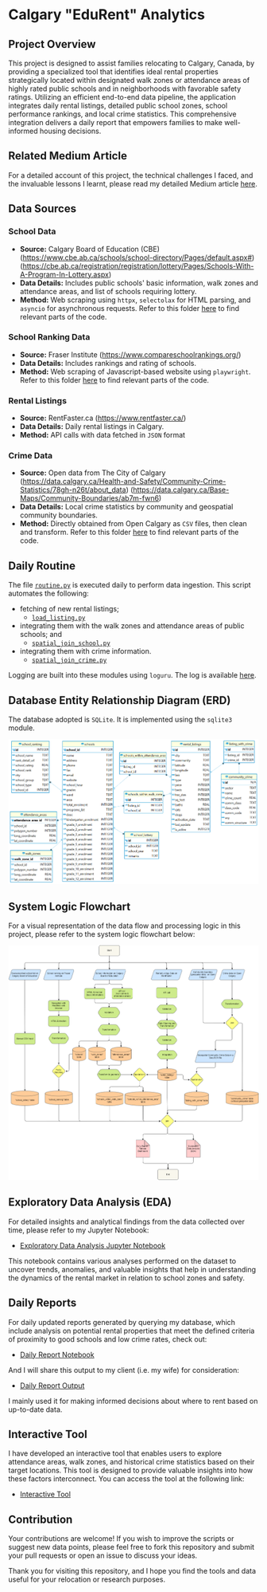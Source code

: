 # Calgary "EduRent" Analytics

## Project Overview

This project is designed to assist families relocating to Calgary, Canada, by providing a specialized tool that identifies ideal rental properties strategically located within designated walk zones or attendance areas of highly rated public schools and in neighborhoods with favorable safety ratings. Utilizing an efficient end-to-end data pipeline, the application integrates daily rental listings, detailed public school zones, school performance rankings, and local crime statistics. This comprehensive integration delivers a daily report that empowers families to make well-informed housing decisions.

## Related Medium Article

For a detailed account of this project, the technical challenges I faced, and the invaluable lessons I learnt, please read my detailed Medium article [here](https://medium.com/@tim_yung/optimizing-my-rental-searches-in-canada-where-top-schools-meet-safety-94d5b9a2114b).

## Data Sources

### School Data

- **Source:** Calgary Board of Education (CBE)
  (https://www.cbe.ab.ca/schools/school-directory/Pages/default.aspx#)
  (https://cbe.ab.ca/registration/registration/lottery/Pages/Schools-With-A-Program-In-Lottery.aspx)
- **Data Details:** Includes public schools' basic information, walk zones and attendance areas, and list of schools requiring lottery.
- **Method:** Web scraping using `httpx`, `selectolax` for HTML parsing, and `asyncio` for asynchronous requests. Refer to this folder [here](schools%20scraper) to find relevant parts of the code.

### School Ranking Data

- **Source:** Fraser Institute (https://www.compareschoolrankings.org/)
- **Data Details:** Includes rankings and rating of schools.
- **Method:** Web scraping of Javascript-based website using `playwright`. Refer to this folder [here](scrape_school_ranking_w_playwright) to find relevant parts of the code.

### Rental Listings

- **Source:** RentFaster.ca (https://www.rentfaster.ca/)
- **Data Details:** Daily rental listings in Calgary.
- **Method:** API calls with data fetched in `JSON` format

### Crime Data

- **Source:** Open data from The City of Calgary
  (https://data.calgary.ca/Health-and-Safety/Community-Crime-Statistics/78gh-n26t/about_data)
  (https://data.calgary.ca/Base-Maps/Community-Boundaries/ab7m-fwn6)
- **Data Details:** Local crime statistics by community and geospatial community boundaries.
- **Method:** Directly obtained from Open Calgary as `CSV` files, then clean and transform. Refer to this folder [here](crime_rate) to find relevant parts of the code.

## Daily Routine

The file [`routine.py`](routine.py) is executed daily to perform data ingestion. This script automates the following:

- fetching of new rental listings;
  - [`load_listing.py`](load_listing.py)
- integrating them with the walk zones and attendance areas of public schools; and
  - [`spatial_join_school.py`](load_listing.py)
- integrating them with crime information.
  - [`spatial_join_crime.py`](spatial_join_crime.py)

Logging are built into these modules using `loguru`. The log is available [here](log/routine.log).

## Database Entity Relationship Diagram (ERD)

The database adopted is `SQLite`. It is implemented using the `sqlite3` module.

![ERD](diagrams/database_erd.png)

## System Logic Flowchart

For a visual representation of the data flow and processing logic in this project, please refer to the system logic flowchart below:

![System Logic Flowchart](diagrams/CBE%20project-Full%20data%20pipeline.drawio.png)

## Exploratory Data Analysis (EDA)

For detailed insights and analytical findings from the data collected over time, please refer to my Jupyter Notebook:

- [Exploratory Data Analysis Jupyter Notebook](exploratory%20data%20analysis_21.4.2024.ipynb)

This notebook contains various analyses performed on the dataset to uncover trends, anomalies, and valuable insights that help in understanding the dynamics of the rental market in relation to school zones and safety.

## Daily Reports

For daily updated reports generated by querying my database, which include analysis on potential rental properties that meet the defined criteria of proximity to good schools and low crime rates, check out:

- [Daily Report Notebook](results/report.ipynb)

And I will share this output to my client (i.e. my wife) for consideration:

- [Daily Report Output](results/map.html)

I mainly used it for making informed decisions about where to rent based on up-to-date data.

## Interactive Tool

I have developed an interactive tool that enables users to explore attendance areas, walk zones, and historical crime statistics based on their target locations. This tool is designed to provide valuable insights into how these factors interconnect. You can access the tool at the following link:

- [Interactive Tool](tools/schools_catchment.html)

## Contribution

Your contributions are welcome! If you wish to improve the scripts or suggest new data points, please feel free to fork this repository and submit your pull requests or open an issue to discuss your ideas.

Thank you for visiting this repository, and I hope you find the tools and data useful for your relocation or research purposes.
